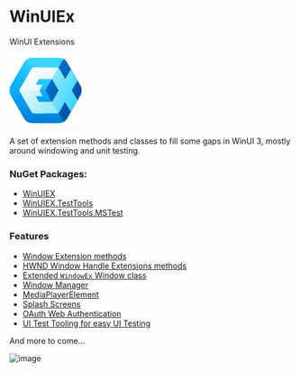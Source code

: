 # WinUIEx
 WinUI Extensions
 
![image](https://github.com/dotMorten/WinUIEx/raw/main/src/logo.png)

A set of extension methods and classes to fill some gaps in WinUI 3, mostly around windowing and unit testing.

### NuGet Packages:
  - [WinUIEX](https://www.nuget.org/packages/WinUIEx/)
  - [WinUIEX.TestTools](https://www.nuget.org/packages/WinUIEx.TestTools/)
  - [WinUIEX.TestTools.MSTest](https://www.nuget.org/packages/WinUIEx.TestTools.MSTest/)

### Features

  - [Window Extension methods](docs/concepts/WindowExtensions.md)
  - [HWND Window Handle Extensions methods](docs/concepts/HwndExtensions.md)
  - [Extended `WindowEx` Window class](docs/concepts/WindowEx.md)
  - [Window Manager](docs/concepts/WindowManager.md)
  - [MediaPlayerElement](docs/concepts/MediaPlayer.md)
  - [Splash Screens](docs/concepts/Splashscreen.md)
  - [OAuth Web Authentication](docs/concepts/WebAuthenticator.md)
  - [UI Test Tooling for easy UI Testing](docs/concepts/UITests.md)


And more to come...

![image](https://user-images.githubusercontent.com/1378165/171925868-5783b70d-3942-4911-8c77-86df696a7b97.png)

